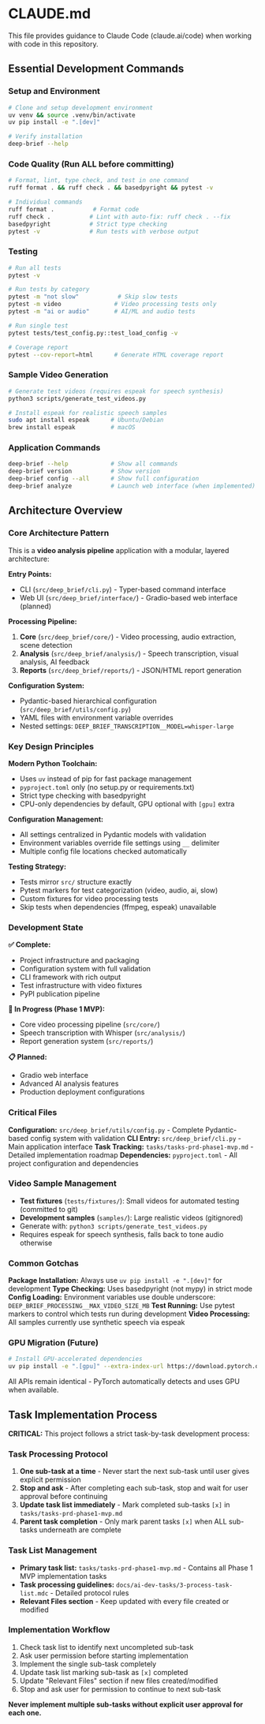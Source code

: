 # CLAUDE.md

This file provides guidance to Claude Code (claude.ai/code) when working with code in this repository.

## Essential Development Commands

### Setup and Environment
```bash
# Clone and setup development environment
uv venv && source .venv/bin/activate
uv pip install -e ".[dev]"

# Verify installation
deep-brief --help
```

### Code Quality (Run ALL before committing)
```bash
# Format, lint, type check, and test in one command
ruff format . && ruff check . && basedpyright && pytest -v

# Individual commands
ruff format .           # Format code
ruff check .           # Lint with auto-fix: ruff check . --fix
basedpyright           # Strict type checking
pytest -v              # Run tests with verbose output
```

### Testing
```bash
# Run all tests
pytest -v

# Run tests by category
pytest -m "not slow"           # Skip slow tests
pytest -m video               # Video processing tests only
pytest -m "ai or audio"       # AI/ML and audio tests

# Run single test
pytest tests/test_config.py::test_load_config -v

# Coverage report
pytest --cov-report=html      # Generate HTML coverage report
```

### Sample Video Generation
```bash
# Generate test videos (requires espeak for speech synthesis)
python3 scripts/generate_test_videos.py

# Install espeak for realistic speech samples
sudo apt install espeak      # Ubuntu/Debian
brew install espeak          # macOS
```

### Application Commands
```bash
deep-brief --help            # Show all commands
deep-brief version           # Show version
deep-brief config --all      # Show full configuration
deep-brief analyze           # Launch web interface (when implemented)
```

## Architecture Overview

### Core Architecture Pattern
This is a **video analysis pipeline** application with a modular, layered architecture:

**Entry Points:**
- CLI (`src/deep_brief/cli.py`) - Typer-based command interface
- Web UI (`src/deep_brief/interface/`) - Gradio-based web interface (planned)

**Processing Pipeline:**
1. **Core** (`src/deep_brief/core/`) - Video processing, audio extraction, scene detection
2. **Analysis** (`src/deep_brief/analysis/`) - Speech transcription, visual analysis, AI feedback
3. **Reports** (`src/deep_brief/reports/`) - JSON/HTML report generation

**Configuration System:**
- Pydantic-based hierarchical configuration (`src/deep_brief/utils/config.py`)
- YAML files with environment variable overrides
- Nested settings: `DEEP_BRIEF_TRANSCRIPTION__MODEL=whisper-large`

### Key Design Principles

**Modern Python Toolchain:**
- Uses `uv` instead of pip for fast package management
- `pyproject.toml` only (no setup.py or requirements.txt)
- Strict type checking with basedpyright
- CPU-only dependencies by default, GPU optional with `[gpu]` extra

**Configuration Management:**
- All settings centralized in Pydantic models with validation
- Environment variables override file settings using `__` delimiter
- Multiple config file locations checked automatically

**Testing Strategy:**
- Tests mirror `src/` structure exactly
- Pytest markers for test categorization (video, audio, ai, slow)
- Custom fixtures for video processing tests
- Skip tests when dependencies (ffmpeg, espeak) unavailable

### Development State

**✅ Complete:**
- Project infrastructure and packaging
- Configuration system with full validation
- CLI framework with rich output
- Test infrastructure with video fixtures
- PyPI publication pipeline

**🚧 In Progress (Phase 1 MVP):**
- Core video processing pipeline (`src/core/`)
- Speech transcription with Whisper (`src/analysis/`)
- Report generation system (`src/reports/`)

**📋 Planned:**
- Gradio web interface
- Advanced AI analysis features
- Production deployment configurations

### Critical Files

**Configuration:** `src/deep_brief/utils/config.py` - Complete Pydantic-based config system with validation
**CLI Entry:** `src/deep_brief/cli.py` - Main application interface
**Task Tracking:** `tasks/tasks-prd-phase1-mvp.md` - Detailed implementation roadmap
**Dependencies:** `pyproject.toml` - All project configuration and dependencies

### Video Sample Management

- **Test fixtures** (`tests/fixtures/`): Small videos for automated testing (committed to git)
- **Development samples** (`samples/`): Large realistic videos (gitignored)
- Generate with: `python3 scripts/generate_test_videos.py`
- Requires espeak for speech synthesis, falls back to tone audio otherwise

### Common Gotchas

**Package Installation:** Always use `uv pip install -e ".[dev]"` for development
**Type Checking:** Uses basedpyright (not mypy) in strict mode
**Config Loading:** Environment variables use double underscore: `DEEP_BRIEF_PROCESSING__MAX_VIDEO_SIZE_MB`
**Test Running:** Use pytest markers to control which tests run during development
**Video Processing:** All samples currently use synthetic speech via espeak

### GPU Migration (Future)
```bash
# Install GPU-accelerated dependencies
uv pip install -e ".[gpu]" --extra-index-url https://download.pytorch.org/whl/cu121
```
All APIs remain identical - PyTorch automatically detects and uses GPU when available.

## Task Implementation Process

**CRITICAL:** This project follows a strict task-by-task development process:

### Task Processing Protocol
1. **One sub-task at a time** - Never start the next sub-task until user gives explicit permission
2. **Stop and ask** - After completing each sub-task, stop and wait for user approval before continuing
3. **Update task list immediately** - Mark completed sub-tasks `[x]` in `tasks/tasks-prd-phase1-mvp.md`
4. **Parent task completion** - Only mark parent tasks `[x]` when ALL sub-tasks underneath are complete

### Task List Management
- **Primary task list:** `tasks/tasks-prd-phase1-mvp.md` - Contains all Phase 1 MVP implementation tasks
- **Task processing guidelines:** `docs/ai-dev-tasks/3-process-task-list.mdc` - Detailed protocol rules
- **Relevant Files section** - Keep updated with every file created or modified

### Implementation Workflow
1. Check task list to identify next uncompleted sub-task
2. Ask user permission before starting implementation
3. Implement the single sub-task completely
4. Update task list marking sub-task as `[x]` completed
5. Update "Relevant Files" section if new files created/modified
6. Stop and ask user for permission to continue to next sub-task

**Never implement multiple sub-tasks without explicit user approval for each one.**